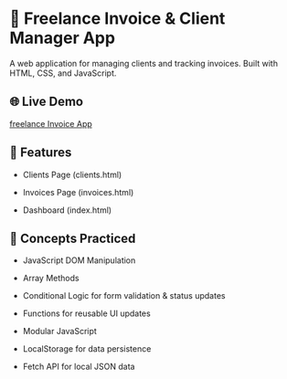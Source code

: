 # 💼 Freelance Invoice & Client Manager App
A web application for managing clients and tracking invoices.
Built with HTML, CSS, and JavaScript.

## 🌐 Live Demo
[freelance Invoice App](https://chic-crumble-7cf16c.netlify.app/)

## 🔧 Features

- Clients Page (clients.html)

- Invoices Page (invoices.html)

- Dashboard (index.html)

## 🧠 Concepts Practiced

- JavaScript DOM Manipulation

- Array Methods

- Conditional Logic for form validation & status updates

- Functions for reusable UI updates

- Modular JavaScript

- LocalStorage for data persistence

- Fetch API for local JSON data



